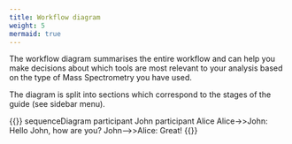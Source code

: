 ```yaml
---
title: Workflow diagram
weight: 5
mermaid: true
---
```

The workflow diagram summarises the entire workflow and can help you make decisions about which tools are most relevant to your analysis based on the type of Mass Spectrometry you have used.

The diagram is split into sections which correspond to the stages of the guide (see sidebar menu).

{{<mermaid>}}
sequenceDiagram
    participant John
    participant Alice
    Alice->>John: Hello John, how are you?
    John-->>Alice: Great!
{{</mermaid>}}

